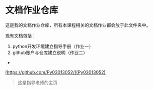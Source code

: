 # 文档作业仓库

这是我的文档作业仓库，所有本课程相关的文档作业都会放于此文件夹中。 

现有文档包括：

1. python开发环境建立指导手册（作业一）
2. github账户与仓库建立说明（作业二）
* 
[https://github.com/Py03013052/](Py03013052)

>这是指导老师的主页
